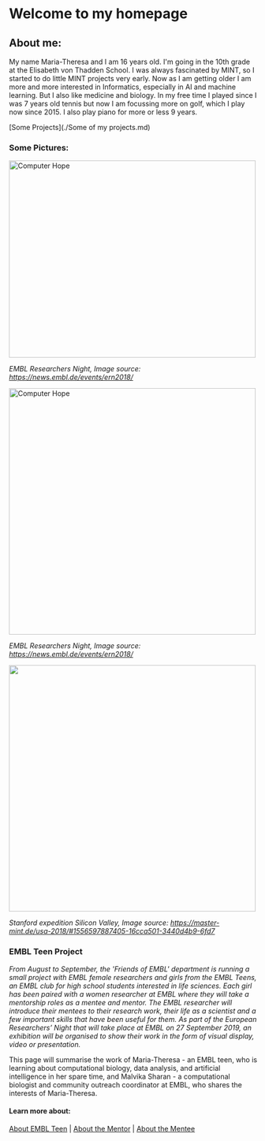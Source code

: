 # Welcome to my homepage
## About me:

My name Maria-Theresa and I am 16 years old. I'm going in the 10th grade at the Elisabeth von Thadden School. I was always fascinated by MINT, so I started to do little MINT projects very early. Now as I am getting older I am more and more interested in Informatics, especially in AI and machine learning. But I also like medicine and biology. In my free time I played since I was 7 years old tennis but now I am focussing more on golf, which I play now since 2015. I also play piano for more or less 9 years.

[Some Projects](./Some of my projects.md)

### Some Pictures:

<img src="https://news.embl.de/wp-content/uploads/2018/11/IMG_7611-e1543226950675.jpg" width=500 height= 400 alt="Computer Hope">

*EMBL Researchers Night, Image source: https://news.embl.de/events/ern2018/*

<img src="https://news.embl.de/wp-content/uploads/2018/11/IMG_7591-768x576.jpg" width=500 alt="Computer Hope">

*EMBL Researchers Night, Image source: https://news.embl.de/events/ern2018/*

<img src="https://master-mint.de/wp-content/uploads/2019/04/USA_2018_06.jpg" width=500 >

*Stanford expedition Silicon Valley, Image source: https://master-mint.de/usa-2018/#1556597887405-16cca501-3440d4b9-6fd7*
### EMBL Teen Project

*From August to September, the 'Friends of EMBL' department is running a small project with EMBL female researchers and girls from the EMBL Teens, an EMBL club for high school students interested in life sciences. Each girl has been paired with a women researcher at EMBL where they will take a mentorship roles as a mentee and mentor. The EMBL researcher will introduce their mentees to their research work, their life as a scientist and a few important skills that have been useful for them. As part of the European Researchers’ Night that will take place at EMBL on 27 September 2019, an exhibition will be organised to show their work in the form of visual display, video or presentation.*

This page will summarise the work of Maria-Theresa - an EMBL teen, who is learning about computational biology, data analysis, and artificial intelligence in her spare time, and Malvika Sharan - a computational biologist and community outreach coordinator at EMBL, who shares the interests of Maria-Theresa.

#### Learn more about:

[About EMBL Teen](https://www.embl.de/leben/friends/en#embl-teens) | [About the Mentor](https://about.me/malvikasharan) | [About the Mentee](https://matheli.github.io/Matheli/)
